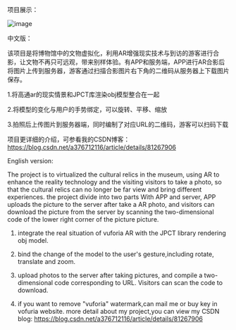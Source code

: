 项目展示：

![image](https://github.com/yzl123456/AR-photo/blob/master/%E9%A1%B9%E7%9B%AE%E6%95%88%E6%9E%9CGIF/ar-photo.gif?raw=true)

中文版：

该项目是将博物馆中的文物虚拟化，利用AR增强现实技术与到访的游客进行合影，让文物不再只可远观，带来别样体验。有APP和服务端，APP进行AR合影后将图片上传到服务器，游客通过扫描合影图片右下角的二维码从服务器上下载图片保存。

1.将高通ar的现实情景和JPCT库渲染obj模型整合在一起


2.将模型的变化与用户的手势绑定，可以旋转、平移、缩放


3.拍照后上传图片到服务器端，同时编制了对应URL的二维码，游客可以扫码下载


项目更详细的介绍，可参看我的CSDN博客：https://blog.csdn.net/a376712116/article/details/81267906

English version:


The project is to virtualized the cultural relics in the museum, using AR to enhance the reality technology and the visiting visitors to take a photo, so that the cultural relics can no longer be far view and bring different experiences. the project divide into two parts With APP and server, APP uploads the picture to the server after take a  AR photo, and visitors can download the picture from the server by scanning the two-dimensional code of the lower right corner of the picture picture.

1. integrate the real situation of vuforia AR with the JPCT library rendering obj model.

2. bind the change of the model to the user's gesture,including rotate, translate and zoom.

3. upload photos to the server after taking pictures, and compile a two-dimensional code corresponding to URL. Visitors can scan the code to download.

4. if you want to remove "vuforia" watermark,can mail me or buy key in vofuria website.
more detail about my project,you can view my CSDN blog: https://blog.csdn.net/a376712116/article/details/81267906